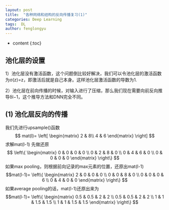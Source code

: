 ```yaml
---
layout: post
title:  "各种网络和结构的反向传播复习(1)"
categories: Deep Learning
tags:  DL
author: fenglongyu
---
```


* content
{:toc}

## 池化层的设置
1）池化层没有激活函数，这个问题倒比较好解决，我们可以令池化层的激活函数为σ(z)=z，即激活后就是自己本身。这样池化层激活函数的导数为1.











2）池化层在前向传播的时候，对输入进行了压缩，那么我们现在需要向前反向推导δl−1，这个推导方法和DNN完全不同。
## (1) 池化层反向的传播
我们先进行upsample()函数
$$
mat(l)=
\left[
 \begin{matrix}
   2 & 8\\
   4 & 6
  \end{matrix} 
\right]
$$
求解mat(l-1)
先做还原
$$
\left\{
 \begin{matrix}
   0 & 0 & 0 & 0 \\
   0 & 2 & 8 & 0 \\
   0 & 4 & 6 & 0 \\
   0 & 0 & 0 & 0 
  \end{matrix} 
\right\}
$$
如果max pooling，则根据前向记录的max元素的位置，还原出mat(l-1)
$$mat(l-1)=
\left\{
 \begin{matrix}
   2 & 0 & 0 & 0 \\
   0 & 0 & 8 & 0 \\
   0 & 0 & 0 & 6 \\
   0 & 4 & 0 & 0 
  \end{matrix} 
\right\}
$$
如果average pooling的话，mat(l-1)还原出来为
$$mat(l-1)=
\left\{
 \begin{matrix}
   0.5 & 0.5 & 2 & 2 \\
   0.5 & 0.5 & 2 & 2 \\
   1 & 1 & 1.5 & 1.5 \\
   1 & 1 & 1.5 & 1.5 
  \end{matrix} 
\right\}
$$